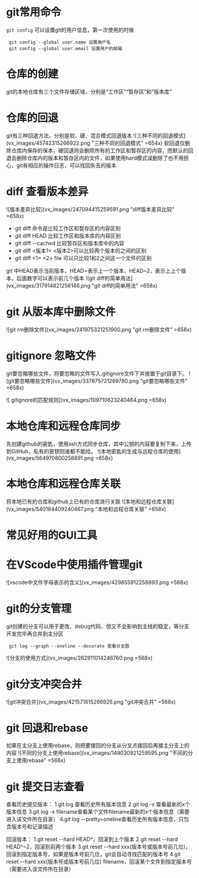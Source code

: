 # git常用命令
`git config` 可以设置git的用户信息，第一次使用的时候
```shell
 git config --global user.name 设置用户名
 git config --global user.email 设置用户的邮箱
```
# 仓库的创建
git的本地仓库有三个文件存储区域，分别是“工作区”“暂存区”和“版本库”

# 仓库的回退
git有三种回退方法，分别是软、硬、混合模式回退版本
![三种不同的回退模式](vx_images/45742315266922.png "三种不同的回退模式" =654x)
软回退仅删除仓库内保存的保本，硬回退则会删除所有的工作区和暂存区的内容，而默认的回退会删除仓库内的版本和暂存区内的文件，如果使用hard模式误删除了也不用担心，git有相应的操作日志，可以找回失去的版本

# diff 查看版本差异
![版本差异比较](vx_images/247094415259591.png "diff版本差异比较" =658x)
- git diff 命令是比较工作区和暂存区的内容区别
- git diff HEAD 比较工作区和版本库的内容区别
- git diff --cached 比较暂存区和版本库中的内容
- git diff <版本1> <版本2>可以比较两个版本的之间的区别
- git diff <1> <2> file 可以只比较1和2之间这一个文件的区别

git 中HEAD表示当前版本，HEAD~表示上一个版本，HEAD~2，表示上上个版本，后面数字可以表示前几个版本
![git diff的简单用法](vx_images/317914821256146.png "git diff的简单用法" =658x)

# git 从版本库中删除文件
![git rm删除文件](vx_images/241975321251900.png "git rm删除文件" =658x)
# gitignore 忽略文件
 git要忽略哪些文件，将要忽略的文件写入.gitignore文件下并放置于git目录下。
 ![git要忽略哪些文件](vx_images/337875721269780.png "git要忽略哪些文件" =658x)
 
![.gitignore的匹配规则](vx_images/109710623240464.png =658x)
# 本地仓库和远程仓库同步
先创建github的密匙，使用ssh方式同步仓库，其中公钥的内容要复制下来，上传到GitHub，私有的密钥则谁都不能给。
![本地密匙的生成与远程仓库的使用](vx_images/564970800258891.png =658x)

# 本地仓库和远程仓库关联
将本地已有的仓库和github上已有的仓库进行关联
![本地和远程仓库关联](vx_images/540184409240467.png "本地和远程仓库关联" =658x)
# 常见好用的GUI工具

# 在VScode中使用插件管理git
![vscode中文件字母表示的含义](vx_images/429855912258893.png =568x)

# git的分支管理
git创建的分支可以用于更改、debug代码，但又不会影响到主线的稳定，等分支开发完毕再合并到主分区
```shell
 git log --graph --oneline --decorate 查看分支图
```
![分支的使用方式](vx_images/262911014246760.png =568x)
# git分支冲突合并
![git冲突合并](vx_images/421571615266926.png "git冲突合并" =568x)

# git 回退和rebase
如果在主分支上使用rebase，则把要接回的分支从分叉点接回后再接主分支上的内容
![不同的分支上使用rebase](vx_images/149030921259595.png "不同的分支上使用rebase" =568x)

# git 提交日志查看
查看历史提交版本：
1.git log 查看历史所有版本信息
2.git log -x 查看最新的x个版本信息
3.git log -x filename查看某个文件filename最新的x个版本信息（需要进入该文件所在目录）
4.git log --pretty=oneline查看历史所有版本信息，只包含版本号和记录描述

回滚版本：
1.git reset --hard HEAD^，回滚到上个版本
2.git reset --hard HEAD^~2，回滚到前两个版本
3.git reset --hard xxx(版本号或版本号前几位)，回滚到指定版本号，如果是版本号前几位，git会自动寻找匹配的版本号
4.git reset --hard xxx(版本号或版本号前几位) filename，回滚某个文件到指定版本号（需要进入该文件所在目录）
